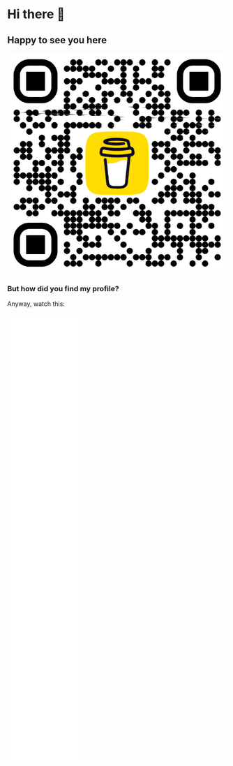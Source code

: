 # Hi there 👋
## Happy to see you here

![Donate](/bmc_qr.png)

### But how did you find my profile?
Anyway, watch this:

![Metrics](/github-metrics.svg)
